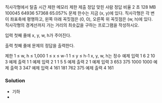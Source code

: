 직사각형에서 탈출
시간 제한	메모리 제한	제출	정답	맞힌 사람	정답 비율
2 초	128 MB	100045	64936	57368	65.057%
문제
한수는 지금 (x, y)에 있다. 직사각형은 각 변이 좌표축에 평행하고, 왼쪽 아래 꼭짓점은 (0, 0), 오른쪽 위 꼭짓점은 (w, h)에 있다. 직사각형의 경계선까지 가는 거리의 최솟값을 구하는 프로그램을 작성하시오.

입력
첫째 줄에 x, y, w, h가 주어진다.

출력
첫째 줄에 문제의 정답을 출력한다.

제한
1 ≤ w, h ≤ 1,000
1 ≤ x ≤ w-1
1 ≤ y ≤ h-1
x, y, w, h는 정수
예제 입력 1 
6 2 10 3
예제 출력 1 
1
예제 입력 2 
1 1 5 5
예제 출력 2 
1
예제 입력 3 
653 375 1000 1000
예제 출력 3 
347
예제 입력 4 
161 181 762 375
예제 출력 4 
161

### Solution
- 기하
- 